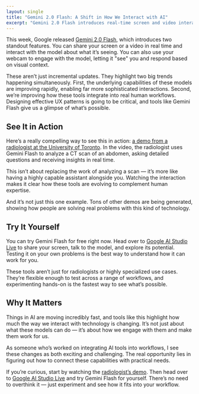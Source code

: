 ```yaml
---
layout: single
title: "Gemini 2.0 Flash: A Shift in How We Interact with AI"
excerpt: "Gemini 2.0 Flash introduces real-time screen and video interaction, making AI feel more like a true assistant. A radiologist’s demo shows its potential for detailed analysis, but the real takeaway is how these tools are evolving to fit into real workflows."
---
```


This week, Google released [Gemini 2.0 Flash](https://blog.google/technology/google-deepmind/google-gemini-ai-update-december-2024/), which introduces two standout features. You can share your screen or a video in real time and interact with the model about what it’s seeing. You can also use your webcam to engage with the model, letting it "see" you and respond based on visual context.  

These aren’t just incremental updates. They highlight two big trends happening simultaneously. First, the underlying capabilities of these models are improving rapidly, enabling far more sophisticated interactions. Second, we’re improving how these tools integrate into real human workflows. Designing effective UX patterns is going to be critical, and tools like Gemini Flash give us a glimpse of what’s possible.  

## See It in Action  

Here’s a really compelling way to see this in action: [a demo from a radiologist at the University of Toronto](https://x.com/RajeshBhayana_/status/1867329568404652253). In the video, the radiologist uses Gemini Flash to analyze a CT scan of an abdomen, asking detailed questions and receiving insights in real time.  
 
This isn’t about replacing the work of analyzing a scan — it’s more like having a highly capable assistant alongside you. Watching the interaction makes it clear how these tools are evolving to complement human expertise.

And it’s not just this one example. Tons of other demos are being generated, showing how people are solving real problems with this kind of technology.  

## Try It Yourself  

You can try Gemini Flash for free right now. Head over to [Google AI Studio Live](https://aistudio.google.com/live) to share your screen, talk to the model, and explore its potential. Testing it on your own problems is the best way to understand how it can work for you.  

These tools aren’t just for radiologists or highly specialized use cases. They’re flexible enough to test across a range of workflows, and experimenting hands-on is the fastest way to see what’s possible.  

## Why It Matters  

Things in AI are moving incredibly fast, and tools like this highlight how much the way we interact with technology is changing. It’s not just about what these models can do — it’s about how we engage with them and make them work for us.  

As someone who’s worked on integrating AI tools into workflows, I see these changes as both exciting and challenging. The real opportunity lies in figuring out how to connect these capabilities with practical needs.  

If you’re curious, start by watching the [radiologist’s demo](https://x.com/RajeshBhayana_/status/1867329568404652253). Then head over to [Google AI Studio Live](https://aistudio.google.com/live) and try Gemini Flash for yourself. There’s no need to overthink it — just experiment and see how it fits into your workflow.  
